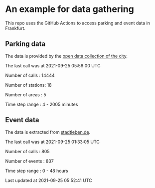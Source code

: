 # An example for data gathering

This repo uses the GitHub Actions to access parking and event data in Frankfurt.

## Parking data
The data is provided by the [open data collection of the city](https://www.offenedaten.frankfurt.de/).

The last call was at 2021-09-25 05:56:00 UTC

Number of calls   : 14444

Number of stations:    18

Number of areas   :     5

Time step range   :     4 -  2005 minutes


## Event data
The data is extracted from [stadtleben.de](https://stadtleben.de/frankfurt/).

The last call was at 2021-09-25 01:33:05 UTC

Number of calls   : 805

Number of events  : 837

Time step range   :   0 -  48 hours


Last updated at 2021-09-25 05:52:41 UTC
